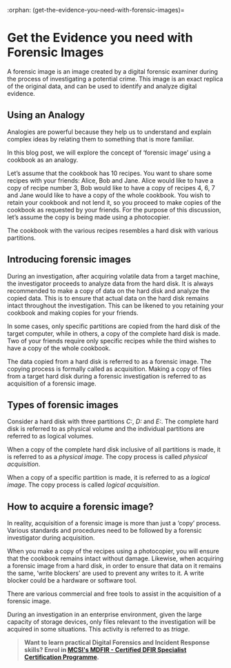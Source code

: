:orphan:
(get-the-evidence-you-need-with-forensic-images)=

# Get the Evidence you need with Forensic Images

A forensic image is an image created by a digital forensic examiner during the process of investigating a potential crime. This image is an exact replica of the original data, and can be used to identify and analyze digital evidence.

## Using an Analogy

Analogies are powerful because they help us to understand and explain complex ideas by relating them to something that is more familiar.

In this blog post, we will explore the concept of ‘forensic image’ using a cookbook as an analogy.

Let’s assume that the cookbook has 10 recipes. You want to share some recipes with your friends: Alice, Bob and Jane. Alice would like to have a copy of recipe number 3, Bob would like to have a copy of recipes 4, 6, 7 and Jane would like to have a copy of the whole cookbook. You wish to retain your cookbook and not lend it, so you proceed to make copies of the cookbook as requested by your friends. For the purpose of this discussion, let’s assume the copy is being made using a photocopier.

The cookbook with the various recipes resembles a hard disk with various partitions.

## Introducing forensic images

During an investigation, after acquiring volatile data from a target machine, the investigator proceeds to analyze data from the hard disk. It is always recommended to make a copy of data on the hard disk and analyze the copied data. This is to ensure that actual data on the hard disk remains intact throughout the investigation. This can be likened to you retaining your cookbook and making copies for your friends.

In some cases, only specific partitions are copied from the hard disk of the target computer, while in others, a copy of the complete hard disk is made. Two of your friends require only specific recipes while the third wishes to have a copy of the whole cookbook.

The data copied from a hard disk is referred to as a forensic image. The copying process is formally called as acquisition. Making a copy of files from a target hard disk during a forensic investigation is referred to as acquisition of a forensic image. 

## Types of forensic images

Consider a hard disk with three partitions *C:*, *D:* and *E:*. The complete hard disk is referred to as physical volume and the individual partitions are referred to as logical volumes. 

When a copy of the complete hard disk inclusive of all partitions is made, it is referred to as a *physical image*. The copy process is called *physical acquisition*. 

When a copy of a specific partition is made, it is referred to as a *logical image*. The copy process is called *logical acquisition*.

## How to acquire a forensic image?

In reality, acquisition of a forensic image is more than just a ‘copy’ process. Various standards and procedures need to be followed by a forensic investigator during acquisition. 

When you make a copy of the recipes using a photocopier, you will ensure that the cookbook remains intact without damage. Likewise, when acquiring a forensic image from a hard disk, in order to ensure that data on it remains the same, ‘write blockers’ are used to prevent any writes to it. A write blocker could be a hardware or software tool.

There are various commercial and free tools to assist in the acquisition of a forensic image.

During an investigation in an enterprise environment, given the large capacity of storage devices, only files relevant to the investigation will be acquired in some situations. This activity is referred to as *triage*.

> **Want to learn practical Digital Forensics and Incident Response skills? Enrol in [MCSI's MDFIR - Certified DFIR Specialist Certification Programme](https://www.mosse-institute.com/certifications/mdfir-certified-dfir-specialist.html).**
